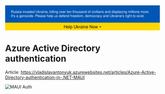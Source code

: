 [![Stand With Ukraine](https://raw.githubusercontent.com/vshymanskyy/StandWithUkraine/main/banner2-direct.svg)](https://stand-with-ukraine.pp.ua)

# Azure Active Directory authentication

Article: https://vladislavantonyuk.azurewebsites.net/articles/Azure-Active-Directory-authentication-in-.NET-MAUI

![MAUI Auth](https://vladislavantonyuk.sirv.com/vladislavantonyuk/articles/13/maui-auth.gif)